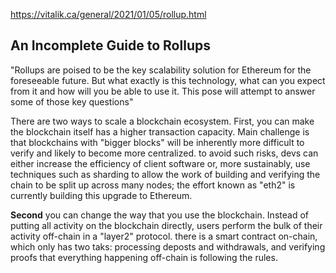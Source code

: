 https://vitalik.ca/general/2021/01/05/rollup.html

An Incomplete Guide to Rollups
------------------------------

"Rollups are poised to be the key scalability solution for Ethereum for the foreseeable future. But what exactly is this technology, what can you expect from it and how will you be able to use it. This pose will attempt to answer some of those key questions"

There are two ways to scale a blockchain ecosystem. First, you can make the blockchain itself has a higher transaction capacity. Main challenge is that blockchains with "bigger blocks" will be inherently more difficult to verify and likely to become more centralized. to avoid such risks, devs can either increase the efficiency of client software or, more sustainably, use techniques such as sharding to allow the work of building and verifying the chain to be split up across many nodes; the effort known as "eth2" is currently building this upgrade to Ethereum. 

**Second** you can change the way that you use the blockchain. Instead of putting all activity on the blockchain directly, users perform the bulk of their activity off-chain in a "layer2" protocol. there is a smart contract on-chain, which only has two taks: processing deposts and withdrawals, and verifying proofs that everything happening off-chain is following the rules. 

